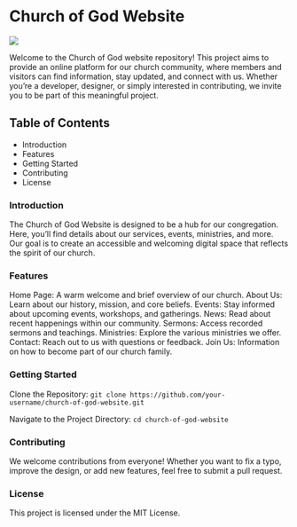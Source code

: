 # Church of God Website
<img src="./images/holy-bible.jpg>" />

Welcome to the Church of God website repository! This project aims to provide an online platform for our church community, where members and visitors can find information, stay updated, and connect with us. Whether you’re a developer, designer, or simply interested in contributing, we invite you to be part of this meaningful project.

## Table of Contents
- Introduction
- Features
- Getting Started
- Contributing
- License

### Introduction
The Church of God Website is designed to be a hub for our congregation. Here, you’ll find details about our services, events, ministries, and more. Our goal is to create an accessible and welcoming digital space that reflects the spirit of our church.

### Features
Home Page: A warm welcome and brief overview of our church.
About Us: Learn about our history, mission, and core beliefs.
Events: Stay informed about upcoming events, workshops, and gatherings.
News: Read about recent happenings within our community.
Sermons: Access recorded sermons and teachings.
Ministries: Explore the various ministries we offer.
Contact: Reach out to us with questions or feedback.
Join Us: Information on how to become part of our church family.

### Getting Started

Clone the Repository: `git clone https://github.com/your-username/church-of-god-website.git`

Navigate to the Project Directory: `cd church-of-god-website`


### Contributing
We welcome contributions from everyone! Whether you want to fix a typo, improve the design, or add new features, feel free to submit a pull request. 

### License
This project is licensed under the MIT License.